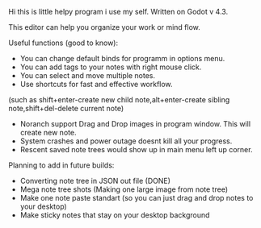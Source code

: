 Hi this is little helpy program i use my self. Written on Godot v 4.3.

This editor can help you organize your work or mind flow.

Useful functions (good to know):
 - You can change default binds for programm in options menu.
 - You can add tags to your notes with right mouse click.
 - You can select and move multiple notes.
 - Use shortcuts for fast and effective workflow.

(such as shift+enter-create new child note,alt+enter-create sibling note,shift+del-delete current note)
 - Noranch support Drag and Drop images in program window. This will create new note.
 - System crashes and power outage doesnt kill all your progress.
 - Rescent saved note trees would show up in main menu left up corner.

Planning to add in future builds:
 - Converting note tree in JSON out file (DONE)
 - Mega note tree shots (Making one large image from note tree)
 - Make one note paste standart (so you can just drag and drop notes to your desktop)
 - Make sticky notes that stay on your desktop background
